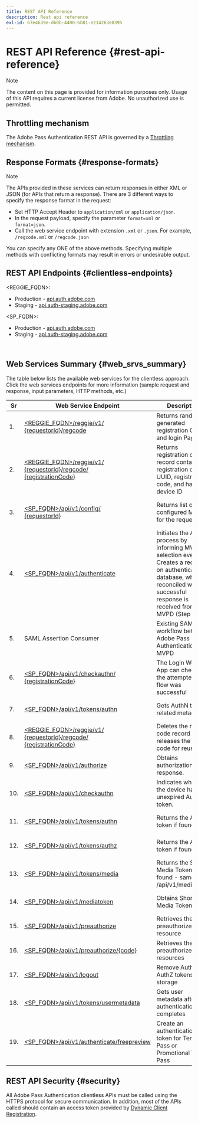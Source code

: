 ```yaml
---
title: REST API Reference
description: Rest api reference
exl-id: 67e4639e-db0b-4400-bb81-e214263e8395
---
```

# REST API Reference {#rest-api-reference}

>[!NOTE]
>
>The content on this page is provided for information purposes only. Usage of this API requires a current license from Adobe. No unauthorized use is permitted.

## Throttling mechanism

The Adobe Pass Authentication REST API is governed by a [Throttling mechanism](/help/authentication/throttling-mechanism.md).

## Response Formats {#response-formats}


>[!NOTE] 
>
> The APIs provided in these services can return responses in either XML or JSON (for APIs that return a response). There are 3 different ways to specify the response format in the request:
>
>* Set HTTP Accept Header to `application/xml` or `application/json`.
>* In the request payload, specify the parameter `format=xml` or `format=json`.
>* Call the web service endpoint with extension `.xml` or `.json`. For example, `/regcode.xml` or `/regcode.json`
>
>You can specify any ONE of the above methods. Specifying multiple methods with conflicting formats may result in errors or undesirable output.

## REST API Endpoints {#clientless-endpoints}

<REGGIE_FQDN>:

* Production - [api.auth.adobe.com](http://api.auth.adobe.com/)
* Staging - [api.auth-staging.adobe.com](http://api.auth-staging.adobe.com/)

<SP_FQDN>:

* Production - [api.auth.adobe.com](http://api.auth.adobe.com/)
* Staging - [api.auth-staging.adobe.com](http://api.auth-staging.adobe.com/)

</br>


## Web Services Summary {#web_srvs_summary}

The table below lists the available web services for the clientless approach. Click the web services endpoints for more information (sample request and response, input parameters, HTTP methods, etc.)

  
| Sr  | Web Service Endpoint | Description | <!--[Diag.  </br>Ref](http://tve.helpdocsonline.com/api-reference-v2-test#illustration)-->. | Hosted At | Called By |
| --- | --- | --- | --- | --- | --- |
| 1.  | [<REGGIE_FQDN>/reggie/v1/  </br>  {requestorId}/regcode](/help/authentication/registration-code-request.md) | Returns randomly generated registration Code and login Page URI | 2   | Adobe  </br>Reg Code Service | Smart Device |
| 2.  | [<REGGIE_FQDN>/reggie/v1/  </br>  {requestorId}/regcode/  </br>  {registrationCode}](/help/authentication/return-registration-record.md) | Returns registration code record containing registration code UUID, registration code, and hashed device ID | 8   | Adobe  </br>Reg Code Service | Adobe Pass Authentication |
| 3.  | [<SP_FQDN>/api/v1/config/  </br>  {requestorId}](/help/authentication/provide-mvpd-list.md) | Returns list of configured MVPDs for the requestor | 5   | Adobe  </br>Adobe Pass  </br>authentication  </br>Service | Login  </br>Web  </br>App |
| 4.  | [<SP_FQDN>/api/v1/authenticate](/help/authentication/initiate-authentication.md) | Initiates the AuthN process by informing MVPD selection event. Creates a record on authentication database, which is reconciled when a successful response is received from MVPD (Step 13) | 7   | Adobe  </br>Adobe Pass  </br>authentication  </br>Service | Login  </br>Web  </br>App |
| 5.  | SAML Assertion Consumer | Existing SAML workflow between Adobe Pass Authentication and MVPD | 13  | Adobe Pass  </br>authentication  </br>Service | Adobe Pass Authentication |
| 6.  | [<SP_FQDN>/api/v1/checkauthn/  </br>  {registrationCode}](/help/authentication/check-authentication-flow-by-second-screen-web-app.md) | The Login Web App can check if the attempted login flow was successful |     | Adobe Pass  </br>authentication   </br>Service | Login   </br>Web   </br>App |
| 7.  | [<SP_FQDN>/api/v1/tokens/authn](/help/authentication/retrieve-authentication-token.md) | Gets AuthN token related metadata | 15  | Adobe Pass  </br>authentication  </br>Service | Smart Device |
| 8.  | [<REGGIE_FQDN>/reggie/v1/  </br>  {requestorId}/regcode/  </br>  {registrationCode}](/help/authentication/delete-registration-record.md) | Deletes the reg code record and releases the reg code for reuse | 16  | Adobe  </br>Reg Code Service | Adobe Pass Authentication |
| 9.  | [<SP_FQDN>/api/v1/authorize](/help/authentication/initiate-authorization.md) | Obtains authorization response. | 17  | Adobe Pass  </br>authentication  </br>Service | Smart Device |
| 10. | [<SP_FQDN>/api/v1/checkauthn](/help/authentication/check-authentication-token.md) | Indicates whether the device has an unexpired AuthN token. |     | Adobe Pass  </br>authentication  </br>Service | Smart Device |
| 11. | [<SP_FQDN>/api/v1/tokens/authn](/help/authentication/retrieve-authentication-token.md) | Returns the AuthN token if found. |     | Adobe Pass  </br>authentication  </br>Service | Smart Device |
| 12. | [<SP_FQDN>/api/v1/tokens/authz](/help/authentication/retrieve-authorization-token.md) | Returns the AuthZ token if found. |     | Adobe Pass  </br>authentication  </br>Service | Smart Device |
| 13. | [<SP_FQDN>/api/v1/tokens/media](/help/authentication/obtain-short-media-token.md) | Returns the Short Media Token if found - same as /api/v1/mediatoken |     | Adobe Pass  </br>authentication  </br>Service | Smart Device |
| 14. | [<SP_FQDN>/api/v1/mediatoken](/help/authentication/obtain-short-media-token.md) | Obtains Short Media Token |     | Adobe Pass  </br>authentication  </br>Service | Smart Device |
| 15. | [<SP_FQDN>/api/v1/preauthorize](/help/authentication/retrieve-list-of-preauthorized-resources.md) | Retrieves the list of preauthorized resource |     | Adobe Pass  </br>authentication  </br>Service | Smart Device |
| 16. | [<SP_FQDN>/api/v1/preauthorize/{code}](/help/authentication/retrieve-list-of-preauthorized-resources-by-second-screen-web-app.md) | Retrieves the list of preauthorized resources |     | Adobe Pass  </br>authentication  </br>Service | Login Web App |
| 17. | [<SP_FQDN>/api/v1/logout](/help/authentication/initiate-logout.md) | Remove AuthN and AuthZ tokens from storage |     | Adobe Pass  </br>authentication   </br>Service | Smart Device |
| 18. | [<SP_FQDN>/api/v1/tokens/usermetadata](/help/authentication/user-metadata.md) | Gets user metadata after authentication flow completes | N/A | N/A | Smart Device |
| 19. | [<SP_FQDN>/api/v1/authenticate/freepreview](/help/authentication/free-preview-for-temp-pass-and-promotional-temp-pass.md) | Create an authentication token for Temp Pass or Promotional Temp Pass | N/A | Adobe Pass  </br>authentication  </br>Service | Smart Device |


## REST API Security {#security}

All Adobe Pass Authentication clientless APIs must be called using the HTTPS protocol for secure communication. In addition, most of the APIs called should contain an access token provided by [Dynamic Client Registration](/help/authentication/dynamic-client-registration.md).
